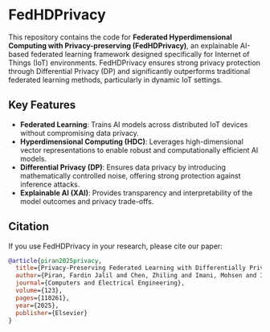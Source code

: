 # FedHDPrivacy

This repository contains the code for **Federated Hyperdimensional Computing with Privacy-preserving (FedHDPrivacy)**, an explainable AI-based federated learning framework designed specifically for Internet of Things (IoT) environments. FedHDPrivacy ensures strong privacy protection through Differential Privacy (DP) and significantly outperforms traditional federated learning methods, particularly in dynamic IoT settings.

## Key Features

- **Federated Learning**: Trains AI models across distributed IoT devices without compromising data privacy.
- **Hyperdimensional Computing (HDC)**: Leverages high-dimensional vector representations to enable robust and computationally efficient AI models.
- **Differential Privacy (DP)**: Ensures data privacy by introducing mathematically controlled noise, offering strong protection against inference attacks.
- **Explainable AI (XAI)**: Provides transparency and interpretability of the model outcomes and privacy trade-offs.

## Citation
If you use FedHDPrivacy in your research, please cite our paper:

```bibtex
@article{piran2025privacy,
  title={Privacy-Preserving Federated Learning with Differentially Private Hyperdimensional Computing},
  author={Piran, Fardin Jalil and Chen, Zhiling and Imani, Mohsen and Imani, Farhad},
  journal={Computers and Electrical Engineering},
  volume={123},
  pages={110261},
  year={2025},
  publisher={Elsevier}
}
```
